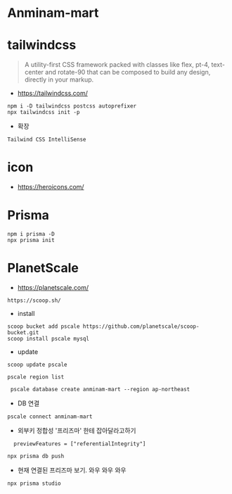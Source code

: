 # Anminam-mart

# tailwindcss

> A utility-first CSS framework packed with classes like flex, pt-4, text-center and rotate-90 that can be composed to build any design, directly in your markup.

- https://tailwindcss.com/

```
npm i -D tailwindcss postcss autoprefixer
npx tailwindcss init -p
```

- 확장

```
Tailwind CSS IntelliSense
```

# icon

- https://heroicons.com/

# Prisma

```
npm i prisma -D
npx prisma init
```

# PlanetScale

- https://planetscale.com/

```
https://scoop.sh/
```

- install

```
scoop bucket add pscale https://github.com/planetscale/scoop-bucket.git
scoop install pscale mysql

```

- update

```
scoop update pscale
```

```
pscale region list
```

```
 pscale database create anminam-mart --region ap-northeast
```

- DB 연결

```
pscale connect anminam-mart
```

- 외부키 정합성 '프리즈마' 한테 잡아달라고하기

```
  previewFeatures = ["referentialIntegrity"]

```

```
npx prisma db push
```

- 현재 연결된 프리즈마 보기. 와우 와우 와우

```
npx prisma studio
```
